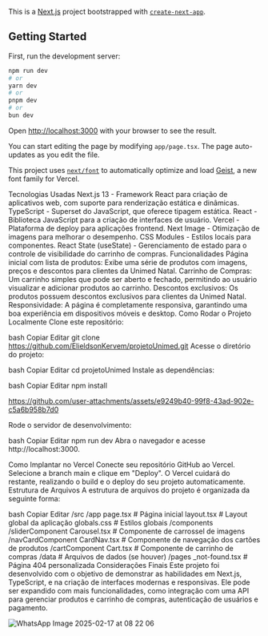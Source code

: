 This is a [Next.js](https://nextjs.org) project bootstrapped with [`create-next-app`](https://nextjs.org/docs/app/api-reference/cli/create-next-app).

## Getting Started

First, run the development server:

```bash
npm run dev
# or
yarn dev
# or
pnpm dev
# or
bun dev
```

Open [http://localhost:3000](http://localhost:3000) with your browser to see the result.

You can start editing the page by modifying `app/page.tsx`. The page auto-updates as you edit the file.

This project uses [`next/font`](https://nextjs.org/docs/app/building-your-application/optimizing/fonts) to automatically optimize and load [Geist](https://vercel.com/font), a new font family for Vercel.

Tecnologias Usadas
Next.js 13 - Framework React para criação de aplicativos web, com suporte para renderização estática e dinâmicas.
TypeScript - Superset do JavaScript, que oferece tipagem estática.
React - Biblioteca JavaScript para a criação de interfaces de usuário.
Vercel - Plataforma de deploy para aplicações frontend.
Next Image - Otimização de imagens para melhorar o desempenho.
CSS Modules - Estilos locais para componentes.
React State (useState) - Gerenciamento de estado para o controle de visibilidade do carrinho de compras.
Funcionalidades
Página inicial com lista de produtos: Exibe uma série de produtos com imagens, preços e descontos para clientes da Unimed Natal.
Carrinho de Compras: Um carrinho simples que pode ser aberto e fechado, permitindo ao usuário visualizar e adicionar produtos ao carrinho.
Descontos exclusivos: Os produtos possuem descontos exclusivos para clientes da Unimed Natal.
Responsividade: A página é completamente responsiva, garantindo uma boa experiência em dispositivos móveis e desktop.
Como Rodar o Projeto Localmente
Clone este repositório:

bash
Copiar
Editar
git clone https://github.com/ElieldsonKervem/projetoUnimed.git
Acesse o diretório do projeto:

bash
Copiar
Editar
cd projetoUnimed
Instale as dependências:

bash
Copiar
Editar
npm install

https://github.com/user-attachments/assets/e9249b40-99f8-43ad-902e-c5a6b958b7d0


Rode o servidor de desenvolvimento:

bash
Copiar
Editar
npm run dev
Abra o navegador e acesse http://localhost:3000.

Como Implantar no Vercel
Conecte seu repositório GitHub ao Vercel.
Selecione a branch main e clique em "Deploy".
O Vercel cuidará do restante, realizando o build e o deploy do seu projeto automaticamente.
Estrutura de Arquivos
A estrutura de arquivos do projeto é organizada da seguinte forma:

bash
Copiar
Editar
/src
  /app
    page.tsx        # Página inicial
    layout.tsx      # Layout global da aplicação
    globals.css     # Estilos globais
  /components
    /sliderComponent
      Carousel.tsx  # Componente de carrossel de imagens
    /navCardComponent
      CardNav.tsx   # Componente de navegação dos cartões de produtos
    /cartComponent
      Cart.tsx      # Componente de carrinho de compras
  /data
    # Arquivos de dados (se houver)
  /pages
    _not-found.tsx  # Página 404 personalizada
Considerações Finais
Este projeto foi desenvolvido com o objetivo de demonstrar as habilidades em Next.js, TypeScript, e na criação de interfaces modernas e responsivas. Ele pode ser expandido com mais funcionalidades, como integração com uma API para gerenciar produtos e carrinho de compras, autenticação de usuários e pagamento.



![WhatsApp Image 2025-02-17 at 08 22 06](https://github.com/user-attachments/assets/6eca5056-7421-4b74-8a3e-ef7fe1ebcb81)

